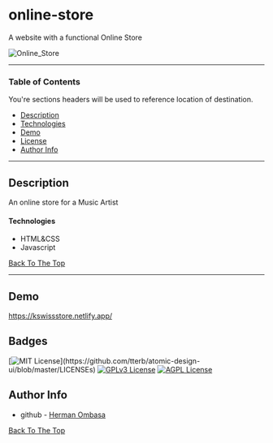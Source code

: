 # online-store
A website with a functional  Online Store 

![Online_Store](https://user-images.githubusercontent.com/12530131/145393380-5e00aa8c-ae95-40d3-9bef-7406674c8be2.png)


---

### Table of Contents
You're sections headers will be used to reference location of destination.

- [Description](#description)
- [Technologies](#technologies)
- [Demo](#demo)
- [License](#license)
- [Author Info](#author-info)

---

## Description

An online store for a Music Artist

#### Technologies

- HTML&CSS
- Javascript

[Back To The Top](#online-store)

---

## Demo

https://kswissstore.netlify.app/

## Badges
[![MIT License](https://img.shields.io/apm/l/atomic-design-ui.svg?)](https://github.com/tterb/atomic-design-ui/blob/master/LICENSEs)
[![GPLv3 License](https://img.shields.io/badge/License-GPL%20v3-yellow.svg)](https://opensource.org/licenses/)
[![AGPL License](https://img.shields.io/badge/license-AGPL-blue.svg)](http://www.gnu.org/licenses/agpl-3.0)


## Author Info

- github - [Herman Ombasa](https://github.com/haman1)

[Back To The Top](#online-store)

